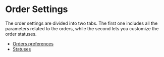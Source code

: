 # Order Settings

The order settings are divided into two tabs. The first one includes all the parameters related to the orders, while the second lets you customize the order statuses.

* [Orders preferences](orders-preferences.md)
* [Statuses](statuses.md)
